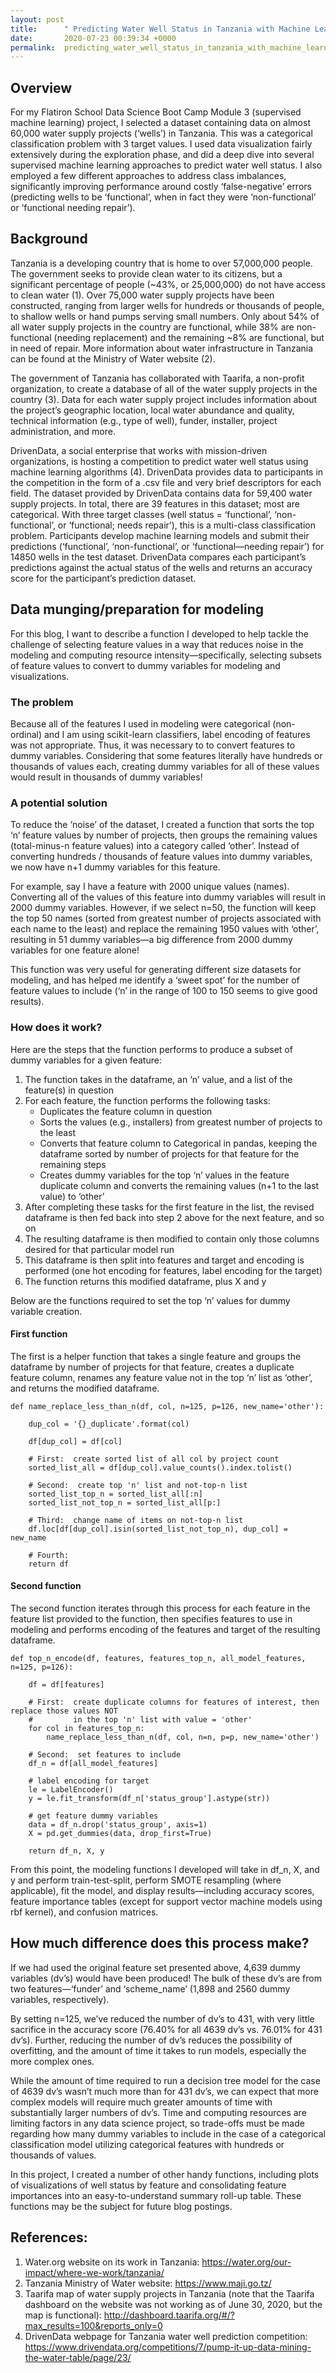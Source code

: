 ```yaml
---
layout: post
title:      " Predicting Water Well Status in Tanzania with Machine Learning Models"
date:       2020-07-23 00:39:34 +0000
permalink:  predicting_water_well_status_in_tanzania_with_machine_learning_models
---
```



## Overview
For my Flatiron School Data Science Boot Camp Module 3 (supervised machine learning) project, I selected a dataset containing data on almost 60,000 water supply projects (‘wells’) in Tanzania.  This was a categorical classification problem with 3 target values.  I used data visualization fairly extensively during the exploration phase, and did a deep dive into several supervised machine learning approaches to predict water well status.  I also employed a few different approaches to address class imbalances, significantly improving performance around costly ‘false-negative’ errors (predicting wells to be ‘functional’, when in fact they were ‘non-functional’ or ‘functional needing repair’).

## Background
Tanzania is a developing country that is home to over 57,000,000 people.  The government seeks to provide clean water to its citizens, but a significant percentage of people (~43%, or 25,000,000) do not have access to clean water  (1).  Over 75,000 water supply projects have been constructed, ranging from larger wells for hundreds or thousands of people, to shallow wells or hand pumps serving small numbers.  Only about 54% of all water supply projects in the country are functional, while 38% are non-functional (needing replacement) and the remaining ~8% are functional, but in need of repair.  More information about water infrastructure in Tanzania can be found at the Ministry of Water website  (2).

The government of Tanzania has collaborated with Taarifa, a non-profit organization, to create a database of all of the water supply projects in the country  (3).  Data for each water supply project includes information about the project’s geographic location, local water abundance and quality, technical information (e.g., type of well), funder, installer, project administration, and more.  

DrivenData, a social enterprise that works with mission-driven organizations, is hosting a competition to predict water well status using machine learning algorithms  (4).  DrivenData provides data to participants in the competition in the form of a .csv file and very brief descriptors for each field.  The dataset provided by DrivenData contains data for 59,400 water supply projects.  In total, there are 39 features in this dataset; most are categorical.  With three target classes (well status = ‘functional’, ‘non-functional’, or ‘functional; needs repair’), this is a multi-class classification problem.  Participants develop machine learning models and submit their predictions (‘functional’, ‘non-functional’, or ‘functional—needing repair’) for 14850 wells in the test dataset.  DrivenData compares each participant’s predictions against the actual status of the wells and returns an accuracy score for the participant’s prediction dataset.

## Data munging/preparation for modeling
For this blog, I want to describe a function I developed to help tackle the challenge of selecting feature values in a way that reduces noise in the modeling and computing resource intensity—specifically, selecting subsets of feature values to convert to dummy variables for modeling and visualizations.  

### The problem
Because all of the features I used in modeling were categorical (non-ordinal) and I am using scikit-learn classifiers, label encoding of features was not appropriate.  Thus, it was necessary to to convert features to dummy variables.  Considering that some features literally have hundreds or thousands of values each, creating dummy variables for all of these values would result in thousands of dummy variables!  

### A potential solution
To reduce the ‘noise’ of the dataset, I created a function that sorts the top ‘n’ feature values by number of projects, then groups the remaining values (total-minus-n feature values) into a category called ‘other’.  Instead of converting hundreds / thousands of feature values into dummy variables, we now have n+1 dummy variables for this feature.  

For example, say I have a feature with 2000 unique values (names).  Converting all of the values of this feature into dummy variables will result in 2000 dummy variables.  However, if we select n=50, the function will keep the top 50 names (sorted from greatest number of projects associated with each name to the least) and replace the remaining 1950 values with ‘other’, resulting in 51 dummy variables—a big difference from 2000 dummy variables for one feature alone!

This function was very useful for generating different size datasets for modeling, and has helped me identify a ‘sweet spot’ for the number of feature values to include (‘n’ in the range of 100 to 150 seems to give good results). 

### How does it work?
Here are the steps that the function performs to produce a subset of dummy variables for a given feature:

1. The function takes in the dataframe, an ‘n’ value, and a list of the feature(s) in question
2. For each feature, the function performs the following tasks:
    * Duplicates the feature column in question
    * Sorts the values (e.g., installers) from greatest number of projects to the least
    * Converts that feature column to Categorical in pandas, keeping the dataframe sorted by number of projects for that feature for the remaining steps
    * Creates dummy variables for the top ‘n’ values in the feature duplicate column and converts the remaining values (n+1 to the last value) to ‘other’
3. After completing these tasks for the first feature in the list, the revised dataframe is then fed back into step 2 above for the next feature, and so on
4. The resulting dataframe is then modified to contain only those columns desired for that particular model run
5. This dataframe is then split into features and target and encoding is performed (one hot encoding for features, label encoding for the target)
6. The function returns this modified dataframe, plus X and y

Below are the functions required to set the top ‘n’ values for dummy variable creation.  

#### First function
The first is a helper function that takes a single feature and groups the dataframe by number of projects for that feature, creates a duplicate feature column, renames any feature value not in the top ‘n’ list as ‘other’, and returns the modified dataframe.

```
def name_replace_less_than_n(df, col, n=125, p=126, new_name='other'):

    dup_col = '{}_duplicate'.format(col)
    
    df[dup_col] = df[col]
    
    # First:  create sorted list of all col by project count
    sorted_list_all = df[dup_col].value_counts().index.tolist()
    
    # Second:  create top 'n' list and not-top-n list
    sorted_list_top_n = sorted_list_all[:n]
    sorted_list_not_top_n = sorted_list_all[p:]

    # Third:  change name of items on not-top-n list
    df.loc[df[dup_col].isin(sorted_list_not_top_n), dup_col] = new_name
    
    # Fourth:  
    return df

``` 

#### Second function
The second function iterates through this process for each feature in the feature list provided to the function, then specifies features to use in modeling and performs encoding of the features and target of the resulting dataframe.  

```
def top_n_encode(df, features, features_top_n, all_model_features, n=125, p=126):

    df = df[features]
    
    # First:  create duplicate columns for features of interest, then replace those values NOT
    #         in the top 'n' list with value = 'other' 
    for col in features_top_n:
        name_replace_less_than_n(df, col, n=n, p=p, new_name='other')
        
    # Second:  set features to include
    df_n = df[all_model_features]
    
    # label encoding for target
    le = LabelEncoder()
    y = le.fit_transform(df_n['status_group'].astype(str))
    
    # get feature dummy variables 
    data = df_n.drop('status_group', axis=1)
    X = pd.get_dummies(data, drop_first=True)
        
    return df_n, X, y

```

From this point, the modeling functions I developed will take in df_n, X, and y and perform train-test-split, perform SMOTE resampling (where applicable), fit the model, and display results—including accuracy scores, feature importance tables (except for support vector machine models using rbf kernel), and confusion matrices.

## How much difference does this process make?
If we had used the original feature set presented above, 4,639 dummy variables (dv’s) would have been produced!  The bulk of these dv’s are from two features—‘funder’ and ‘scheme_name’ (1,898 and 2560 dummy variables, respectively).

By setting n=125, we’ve reduced the number of dv’s to 431, with very little sacrifice in the accuracy score (76.40% for all 4639 dv’s vs. 76.01% for 431 dv’s).  Further, reducing the number of dv’s reduces the possibility of overfitting, and the amount of time it takes to run models, especially the more complex ones.  

While the amount of time required to run a decision tree model for the case of 4639 dv’s wasn’t much more than for 431 dv’s, we can expect that more complex models will require much greater amounts of time with substantially larger numbers of dv’s.  Time and computing resources are limiting factors in any data science project, so trade-offs must be made regarding how many dummy variables to include in the case of a categorical classification model utilizing categorical features with hundreds or thousands of values.

In this project, I created a number of other handy functions, including plots of visualizations of well status by feature and consolidating feature importances into an easy-to-understand summary roll-up table.  These functions may be the subject for future blog postings.  


## References: 

1.	Water.org website on its work in Tanzania:  https://water.org/our-impact/where-we-work/tanzania/
2.	Tanzania Ministry of Water website:  https://www.maji.go.tz/
3.	Taarifa map of water supply projects in Tanzania (note that the Taarifa dashboard on the website was not working as of June 30, 2020, but the map is functional):  http://dashboard.taarifa.org/#/?max_results=100&reports_only=0
4.	DrivenData webpage for Tanzania water well prediction competition:  https://www.drivendata.org/competitions/7/pump-it-up-data-mining-the-water-table/page/23/


